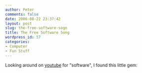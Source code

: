 ```yaml
---
author: Peter
comments: false
date: 2006-08-22 23:37:42
layout: post
slug: the-free-software-sogn
title: The Free Software Song
wordpress_id: 57
categories:
- Computer
- Fun Stuff
---
```


Looking around on [youtube](http://www.youtube.com) for "software", I found this little gem:

